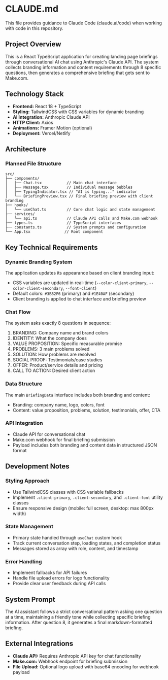 # CLAUDE.md

This file provides guidance to Claude Code (claude.ai/code) when working with code in this repository.

## Project Overview

This is a React TypeScript application for creating landing page briefings through conversational AI chat using Anthropic's Claude API. The system collects branding information and content requirements through 8 specific questions, then generates a comprehensive briefing that gets sent to Make.com.

## Technology Stack

- **Frontend:** React 18 + TypeScript
- **Styling:** TailwindCSS with CSS variables for dynamic branding
- **AI Integration:** Anthropic Claude API
- **HTTP Client:** Axios
- **Animations:** Framer Motion (optional)
- **Deployment:** Vercel/Netlify

## Architecture

### Planned File Structure
```
src/
├── components/
│   ├── Chat.tsx           // Main chat interface
│   ├── Message.tsx        // Individual message bubbles
│   ├── TypingIndicator.tsx // "AI is typing..." indicator
│   └── BriefingPreview.tsx // Final briefing preview with client branding
├── hooks/
│   └── useChat.ts         // Core chat logic and state management
├── services/
│   └── api.ts             // Claude API calls and Make.com webhook
├── types.ts               // TypeScript interfaces
├── constants.ts           // System prompts and configuration
└── App.tsx               // Root component
```

## Key Technical Requirements

### Dynamic Branding System
The application updates its appearance based on client branding input:
- CSS variables are updated in real-time (`--color-client-primary`, `--color-client-secondary`, `--font-client`)
- Default colors: `#3B82F6` (primary) and `#1E40AF` (secondary)
- Client branding is applied to chat interface and briefing preview

### Chat Flow
The system asks exactly 8 questions in sequence:
1. BRANDING: Company name and brand colors
2. IDENTITY: What the company does
3. VALUE PROPOSITION: Specific measurable promise
4. PROBLEMS: 3 main problems solved
5. SOLUTION: How problems are resolved
6. SOCIAL PROOF: Testimonials/case studies
7. OFFER: Product/service details and pricing
8. CALL TO ACTION: Desired client action

### Data Structure
The main `BriefingData` interface includes both branding and content:
- Branding: company name, logo, colors, font
- Content: value proposition, problems, solution, testimonials, offer, CTA

### API Integration
- Claude API for conversational chat
- Make.com webhook for final briefing submission
- Payload includes both branding and content data in structured JSON format

## Development Notes

### Styling Approach
- Use TailwindCSS classes with CSS variable fallbacks
- Implement `.client-primary`, `.client-secondary`, and `.client-font` utility classes
- Ensure responsive design (mobile: full screen, desktop: max 800px width)

### State Management
- Primary state handled through `useChat` custom hook
- Track current conversation step, loading states, and completion status
- Messages stored as array with role, content, and timestamp

### Error Handling
- Implement fallbacks for API failures
- Handle file upload errors for logo functionality
- Provide clear user feedback during API calls

## System Prompt
The AI assistant follows a strict conversational pattern asking one question at a time, maintaining a friendly tone while collecting specific briefing information. After question 8, it generates a final markdown-formatted briefing.

## External Integrations
- **Claude API:** Requires Anthropic API key for chat functionality
- **Make.com:** Webhook endpoint for briefing submission
- **File Upload:** Optional logo upload with base64 encoding for webhook payload